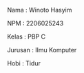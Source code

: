 Nama    : Winoto Hasyim

NPM     : 2206025243

Kelas   : PBP C

Jurusan : Ilmu Komputer

Hobi    : Tidur